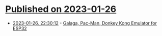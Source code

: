 # [Published on 2023-01-26](index.md)

* [2023-01-26, 22:30:12](https://news.ycombinator.com/item?id=34539811) - [Galaga, Pac-Man, Donkey Kong Emulator for ESP32](https://github.com/harbaum/galagino)

